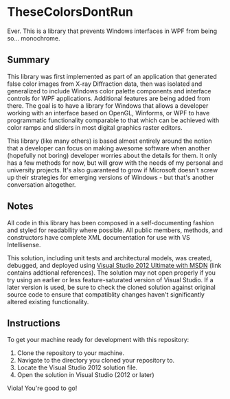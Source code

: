 TheseColorsDontRun
=============

Ever. This is a library that prevents Windows interfaces in WPF from being so... monochrome.

Summary
-------

This library was first implemented as part of an application that generated false color images from X-ray Diffraction data, then was isolated and generalized to include Windows color palette components and interface controls for WPF applications. Additional features are being added from there. The goal is to have a library for Windows that allows a developer working with an interface based on OpenGL, Winforms, or WPF to have programmatic functionality comparable to that which can be achieved with color ramps and sliders in most digital graphics raster editors.

This library (like many others) is based almost entirely around the notion that a developer can focus on making awesome software when another (hopefully not boring) developer worries about the details for them. It only has a few methods for now, but will grow with the needs of my personal and university projects. It's also guaranteed to grow if Microsoft doesn't screw up their strategies for emerging versions of Windows - but that's another conversation altogether.

Notes
-----

All code in this library has been composed in a self-documenting fashion and styled for readability where possible. All public members, methods, and constructors have complete XML documentation for use with VS Intellisense.

This solution, including unit tests and architectural models, was created, debugged, and deployed using [Visual Studio 2012 Ultimate with MSDN](http://en.wikipedia.org/wiki/Microsoft_Visual_Studio#Visual_Studio_2012) (link contains addtional references). The solution may not open properly if you try using an earlier or less feature-saturated version of Visual Studio. If a later version is used, be sure to check the cloned solution against original source code to ensure that compatiblity changes haven't significantly altered existing functionality.

Instructions
------------

To get your machine ready for development with this repository:

1. Clone the repository to your machine.
2. Navigate to the directory you cloned your repository to.
3. Locate the Visual Studio 2012 solution file.
3. Open the solution in Visual Studio (2012 or later)

Viola! You're good to go!
